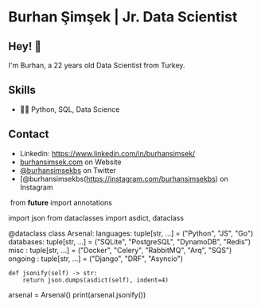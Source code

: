 # Burhan Şimşek | Jr. Data Scientist

## Hey! 👋
I'm Burhan, a 22 years old Data Scientist from Turkey.

## Skills
- 👨‍💻 Python, SQL, Data Science

## Contact
- Linkedin: https://www.linkedin.com/in/burhansimsek/
- [burhansimsek.com](http://burhansimsek.com) on Website
- [@burhansimsekbs](https://twitter.com/burhansimsekbs) on Twitter
- [@burhansimsekbs(https://instagram.com/burhansimsekbs) on Instagram

​
from __future__ import annotations

import json
from dataclasses import asdict, dataclass


@dataclass
class Arsenal:
    languages: tuple[str, ...] = ("Python", "JS", "Go")
    databases: tuple[str, ...] = ("SQLite", "PostgreSQL", "DynamoDB", "Redis")
    misc     : tuple[str, ...] = ("Docker", "Celery", "RabbitMQ", "Arq", "SQS")
    ongoing  : tuple[str, ...] = ("Django", "DRF", "Asyncio")

    def jsonify(self) -> str:
        return json.dumps(asdict(self), indent=4)


arsenal = Arsenal()
print(arsenal.jsonify())
​
